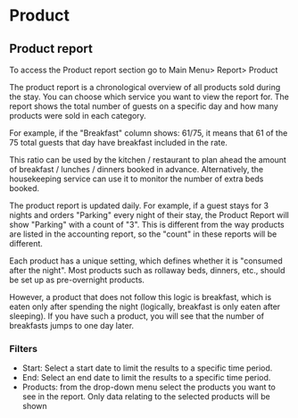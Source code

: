 # Product

## Product report

To access the Product report section go to Main Menu> Report> Product

The product report is a chronological overview of all products sold during the stay. You can choose which service you want to view the report for. The report shows the total number of guests on a specific day and how many products were sold in each category.

For example, if the "Breakfast" column shows: 61/75, it means that 61 of the 75 total guests that day have breakfast included in the rate.

This ratio can be used by the kitchen / restaurant to plan ahead the amount of breakfast / lunches / dinners booked in advance. Alternatively, the housekeeping service can use it to monitor the number of extra beds booked.

The product report is updated daily. For example, if a guest stays for 3 nights and orders "Parking" every night of their stay, the Product Report will show "Parking" with a count of "3". This is different from the way products are listed in the accounting report, so the "count" in these reports will be different.

Each product has a unique setting, which defines whether it is "consumed after the night". Most products such as rollaway beds, dinners, etc., should be set up as pre-overnight products.

However, a product that does not follow this logic is breakfast, which is eaten only after spending the night (logically, breakfast is only eaten after sleeping). If you have such a product, you will see that the number of breakfasts jumps to one day later.

### Filters

- Start: Select a start date to limit the results to a specific time period.
- End: Select an end date to limit the results to a specific time period.
- Products: from the drop-down menu select the products you want to see in the report. Only data relating to the selected products will be shown
